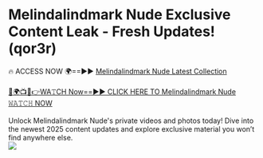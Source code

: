 # Melindalindmark Nude Exclusive Content Leak - Fresh Updates! (qor3r)

🔥 ACCESS NOW 🌍==►► <a href="https://tinyurl.com/yc657z5k" rel="nofollow">Melindalindmark Nude Latest Collection</a>
<br><br>
[🔴🌍📺📱👉WA𝚃CH Now==►► CLICK HERE TO Melindalindmark Nude 𝚆𝙰𝚃𝙲𝙷 NOW](https://tinyurl.com/yc657z5k)
<br><br>
Unlock Melindalindmark Nude's private videos and photos today! Dive into the newest 2025 content updates and explore exclusive material you won’t find anywhere else.
<br>
<a href="https://tinyurl.com/yc657z5k" rel="nofollow" data-target="animated-image.originalLink"><img src="https://camo.githubusercontent.com/8a4f000d20f83aca3bf7ec5f350d767afa0574a8a352519fd8cfa583a6f93a33/68747470733a2f2f692e696d6775722e636f6d2f644a486b345a712e676966" data-canonical-src="https://i.imgur.com/dJHk4Zq.gif" style="max-width: 100%; display: inline-block;" data-target="animated-image.originalImage"></a>
<br>
